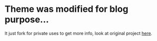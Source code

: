 # Theme was modified for blog purpose...
It just fork for private uses to get more info, look at original project [here](https://github.com/cntrump/hugo-notepadium).